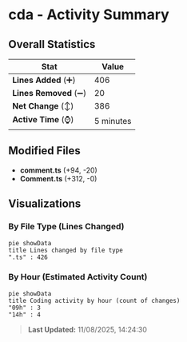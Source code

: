 # cda - Activity Summary 

## Overall Statistics

| Stat                   | Value                                                             |
| ---------------------- | ----------------------------------------------------------------- |
| **Lines Added** (➕)   | 406                                          |
| **Lines Removed** (➖) | 20                                        |
| **Net Change** (↕)    | 386                |
| **Active Time** (⌚)   | 5 minutes |


## Modified Files
- **comment.ts** (+94, -20)
- **Comment.ts** (+312, -0)

## Visualizations

### By File Type (Lines Changed)

```mermaid
pie showData
title Lines changed by file type
".ts" : 426
```

### By Hour (Estimated Activity Count)

```mermaid
pie showData
title Coding activity by hour (count of changes)
"09h" : 3
"14h" : 4
```


> **Last Updated:** 11/08/2025, 14:24:30